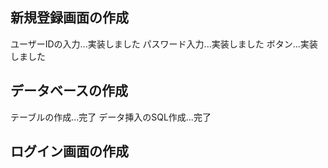 ## 新規登録画面の作成
ユーザーIDの入力...実装しました
パスワード入力...実装しました
ボタン...実装しました
## データベースの作成
テーブルの作成...完了
データ挿入のSQL作成...完了
## ログイン画面の作成